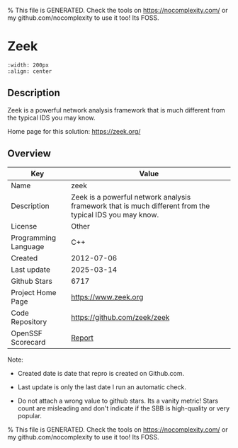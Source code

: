 
% This file is GENERATED. Check the tools on https://nocomplexity.com/ or my github.com/nocomplexity to use it too! Its FOSS. 

# Zeek


```{image} https://zeek.org/wp-content/uploads/2021/01/zeek-logo-blue-black-rgb-horizontal.png 
:width: 200px 
:align: center 
```

## Description 

Zeek is a powerful network analysis framework that is much different from the typical IDS you may know.

Home page for this solution: https://zeek.org/ 

## Overview 

| Key | Value |
| --- | --- |
| Name | zeek |
| Description | Zeek is a powerful network analysis framework that is much different from the typical IDS you may know. |
| License | Other |
| Programming Language | C++ |
| Created | 2012-07-06 |
| Last update | 2025-03-14 |
| Github Stars | 6717 |
| Project Home Page | https://www.zeek.org |
| Code Repository | https://github.com/zeek/zeek |
| OpenSSF Scorecard | [Report](https://securityscorecards.dev/viewer/?uri=github.com/zeek/zeek) |

Note:
 - Created date is date that repro is created on Github.com. 

- Last update is only the last date I run an automatic check. 

- Do not attach a wrong value to github stars. Its a vanity metric! Stars count are misleading and 
don't indicate if the SBB is high-quality or very popular.

% This file is GENERATED. Check the tools on https://nocomplexity.com/ or my github.com/nocomplexity to use it too! Its FOSS. 

